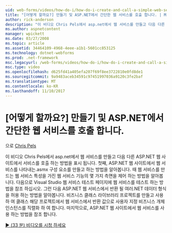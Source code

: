 ```yaml
---
uid: web-forms/videos/how-do-i/how-do-i-create-and-call-a-simple-web-service-in-aspnet
title: "[어떻게 할까요?] 만들기 및 ASP.NET에서 간단한 웹 서비스를 호출 합니다. | Microsoft Docs"
author: rick-anderson
description: "이 비디오 Chris Pels에서 asp.net에서 웹 서비스를 만들고 다음 다른 ASP.NET 웹 사이트에서 서비스를 호출 하는 방법을 표시 됩니다. 첫째,를 만드는 방법을 알아보기..."
ms.author: aspnetcontent
manager: wpickett
ms.date: 03/27/2008
ms.topic: article
ms.assetid: 34464109-4968-4eee-a1b1-5601cc853125
ms.technology: dotnet-webforms
ms.prod: .net-framework
msc.legacyurl: /web-forms/videos/how-do-i/how-do-i-create-and-call-a-simple-web-service-in-aspnet
msc.type: video
ms.openlocfilehash: d625fd41a405efa207f69f8ee3722810e0fd8de1
ms.sourcegitcommit: 9a9483aceb34591c97451997036a9120c3fe2baf
ms.translationtype: MT
ms.contentlocale: ko-KR
ms.lasthandoff: 11/10/2017
---
```

<a name="how-do-i-create-and-call-a-simple-web-service-in-aspnet"></a>[어떻게 할까요?] 만들기 및 ASP.NET에서 간단한 웹 서비스를 호출 합니다.
====================
으로 [Chris Pels](https://twitter.com/chrispels)

이 비디오 Chris Pels에서 asp.net에서 웹 서비스를 만들고 다음 다른 ASP.NET 웹 사이트에서 서비스를 호출 하는 방법을 표시 됩니다. 첫째, ASP.NET 웹 사이트에서 웹 서비스를 나타내는.asmx 구성 요소를 만들고 하는 방법을 알아봅니다. 때 웹 서비스를 만드는 웹 서비스 특성을 가진 웹 서비스 기능의 몇 가지 측면을 제어 하는 방법을 알아봅니다. 다음으로 Visual Studio 웹 서비스 테스트 페이지에 웹 서비스를 테스트 하는 방법을 참조 하십시오. 그런 다음 ASP.NET 웹 서비스에서 반환 될 여러.NET 데이터 형식을 허용 하는 방법을 알아봅니다. 비즈니스 클래스 라이브러리 프로젝트를 만들고 사용 하 여 클래스 해당 프로젝트에서 웹 서비스에서 반환 값으로 사용자 지정 비즈니스 개체 인스턴스를 직렬화 하 여 합니다. 마지막으로, ASP.NET 웹 사이트에서 웹 서비스를 사용 하는 방법을 참조 합니다.

[&#9654; (33 분) 비디오를 시청 하세요](https://channel9.msdn.com/Blogs/ASP-NET-Site-Videos/how-do-i-create-and-call-a-simple-web-service-in-aspnet)
